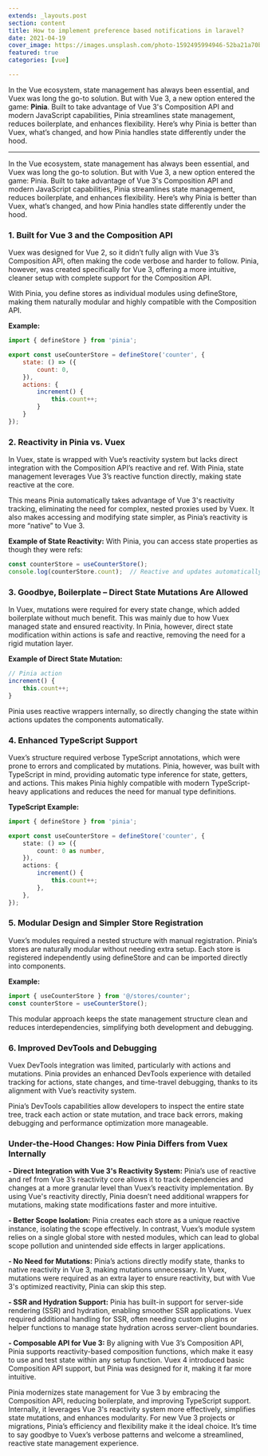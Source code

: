 ```yaml
---
extends: _layouts.post
section: content
title: How to implement preference based notifications in laravel?
date: 2021-04-19
cover_image: https://images.unsplash.com/photo-1592495994946-52ba21a70bdd?ixid=MnwxMjA3fDB8MHxwaG90by1wYWdlfHx8fGVufDB8fHx8&ixlib=rb-1.2.1&auto=format&fit=crop&w=2172&q=80
featured: true
categories: [vue]

---
```

In the Vue ecosystem, state management has always been essential, and Vuex was long the go-to solution. But with Vue 3, a new option entered the game: **Pinia**. Built to take advantage of Vue 3's Composition API and modern JavaScript capabilities, Pinia streamlines state management, reduces boilerplate, and enhances flexibility. Here’s why Pinia is better than Vuex, what’s changed, and how Pinia handles state differently under the hood.

---
In the Vue ecosystem, state management has always been essential, and Vuex was long the go-to solution. But with Vue 3, a new option entered the game: Pinia. Built to take advantage of Vue 3's Composition API and modern JavaScript capabilities, Pinia streamlines state management, reduces boilerplate, and enhances flexibility. Here’s why Pinia is better than Vuex, what’s changed, and how Pinia handles state differently under the hood.

### 1. Built for Vue 3 and the Composition API

Vuex was designed for Vue 2, so it didn’t fully align with Vue 3’s Composition API, often making the code verbose and harder to follow. Pinia, however, was created specifically for Vue 3, offering a more intuitive, cleaner setup with complete support for the Composition API.

With Pinia, you define stores as individual modules using defineStore, making them naturally modular and highly compatible with the Composition API.

**Example:**

```javascript
import { defineStore } from 'pinia';

export const useCounterStore = defineStore('counter', {
    state: () => ({
        count: 0,
    }),
    actions: {
        increment() {
            this.count++;
        }
    }
});
```

### 2. Reactivity in Pinia vs. Vuex

In Vuex, state is wrapped with Vue’s reactivity system but lacks direct integration with the Composition API’s reactive and ref. With Pinia, state management leverages Vue 3’s reactive function directly, making state reactive at the core.

This means Pinia automatically takes advantage of Vue 3's reactivity tracking, eliminating the need for complex, nested proxies used by Vuex. It also makes accessing and modifying state simpler, as Pinia’s reactivity is more “native” to Vue 3.

**Example of State Reactivity:**
With Pinia, you can access state properties as though they were refs:

```javascript
const counterStore = useCounterStore();
console.log(counterStore.count);  // Reactive and updates automatically
```

### 3. Goodbye, Boilerplate – Direct State Mutations Are Allowed

In Vuex, mutations were required for every state change, which added boilerplate without much benefit. This was mainly due to how Vuex managed state and ensured reactivity. In Pinia, however, direct state modification within actions is safe and reactive, removing the need for a rigid mutation layer.

**Example of Direct State Mutation:**
```javascript
// Pinia action
increment() {
    this.count++;
}
```

Pinia uses reactive wrappers internally, so directly changing the state within actions updates the components automatically.

### 4. Enhanced TypeScript Support

Vuex’s structure required verbose TypeScript annotations, which were prone to errors and complicated by mutations. Pinia, however, was built with TypeScript in mind, providing automatic type inference for state, getters, and actions. This makes Pinia highly compatible with modern TypeScript-heavy applications and reduces the need for manual type definitions.

**TypeScript Example:**
```typescript
import { defineStore } from 'pinia';

export const useCounterStore = defineStore('counter', {
    state: () => ({
        count: 0 as number,
    }),
    actions: {
        increment() {
            this.count++;
        },
    },
});
```

### 5. Modular Design and Simpler Store Registration

Vuex’s modules required a nested structure with manual registration. Pinia’s stores are naturally modular without needing extra setup. Each store is registered independently using defineStore and can be imported directly into components.

**Example:**
```javascript
import { useCounterStore } from '@/stores/counter';
const counterStore = useCounterStore();
```

This modular approach keeps the state management structure clean and reduces interdependencies, simplifying both development and debugging.

### 6. Improved DevTools and Debugging

Vuex DevTools integration was limited, particularly with actions and mutations. Pinia provides an enhanced DevTools experience with detailed tracking for actions, state changes, and time-travel debugging, thanks to its alignment with Vue’s reactivity system.

Pinia’s DevTools capabilities allow developers to inspect the entire state tree, track each action or state mutation, and trace back errors, making debugging and performance optimization more manageable.

### Under-the-Hood Changes: How Pinia Differs from Vuex Internally

**- Direct Integration with Vue 3's Reactivity System:**
Pinia’s use of reactive and ref from Vue 3’s reactivity core allows it to track dependencies and changes at a more granular level than Vuex’s reactivity implementation.
By using Vue's reactivity directly, Pinia doesn’t need additional wrappers for mutations, making state modifications faster and more intuitive.

**- Better Scope Isolation:**
Pinia creates each store as a unique reactive instance, isolating the scope effectively. In contrast, Vuex’s module system relies on a single global store with nested modules, which can lead to global scope pollution and unintended side effects in larger applications.

**- No Need for Mutations:**
Pinia’s actions directly modify state, thanks to native reactivity in Vue 3, making mutations unnecessary. In Vuex, mutations were required as an extra layer to ensure reactivity, but with Vue 3's optimized reactivity, Pinia can skip this step.

**- SSR and Hydration Support:**
Pinia has built-in support for server-side rendering (SSR) and hydration, enabling smoother SSR applications. Vuex required additional handling for SSR, often needing custom plugins or helper functions to manage state hydration across server-client boundaries.

**- Composable API for Vue 3:**
By aligning with Vue 3’s Composition API, Pinia supports reactivity-based composition functions, which make it easy to use and test state within any setup function. Vuex 4 introduced basic Composition API support, but Pinia was designed for it, making it far more intuitive.

Pinia modernizes state management for Vue 3 by embracing the Composition API, reducing boilerplate, and improving TypeScript support. Internally, it leverages Vue 3's reactivity system more effectively, simplifies state mutations, and enhances modularity. For new Vue 3 projects or migrations, Pinia’s efficiency and flexibility make it the ideal choice. It’s time to say goodbye to Vuex’s verbose patterns and welcome a streamlined, reactive state management experience.